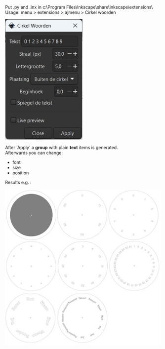 Put .py and .inx in c:\Program Files\Inkscape\share\inkscape\extensions\   
Usage: menu > extensions > ajmenu > Cirkel woorden

<img src="https://github.com/gitAjjk/pubFabLab/blob/main/CircularWords/circular_words_UI.jpg" width="250">

After 'Apply' a **group** with plain **text** items is generated.  
Afterwards you can change:
- font
- size
- position

Results e.g. :

<img src="https://github.com/gitAjjk/pubFabLab/blob/main/CircularWords/faces%20NL~.jpg">

